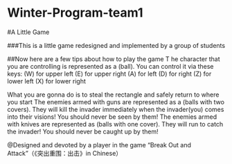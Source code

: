 # Winter-Program-team1
#A Little Game

###This is a little game redesigned and implemented by a group of students

##Now here are a few tips about how to play the game
T
he character that you are controlling is represented as a (ball). You can control it via these keys:
(W) for upper left
(E) for upper right
(A) for left
(D) for right
(Z) for lower left
(X) for lower right

What you are gonna do is to steal the rectangle and safely return to where you start
The enemies armed with guns are represented as a (balls with two covers). They will kill the invader immediately when the invader(you) comes into their visions! You should never be seen by them!
The enemies armed with knives are represented as (balls with one cover). They will run to catch the invader! You should never be caught up by them!


@Designed and devoted by a player in the game “Break Out and Attack”（《突出重围：出击》in Chinese）

